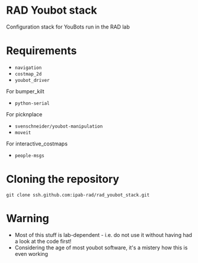 # RAD Youbot stack
Configuration stack for YouBots run in the RAD lab

# Requirements

* `navigation`
* `costmap_2d`
* `youbot_driver`

For bumper_kilt
* `python-serial`

For picknplace
* `svenschneider/youbot-manipulation`
* `moveit`

For interactive_costmaps
* `people-msgs`

# Cloning the repository

```
git clone ssh.github.com:ipab-rad/rad_youbot_stack.git
```

# Warning

* Most of this stuff is lab-dependent - i.e. do not use it without
  having had a look at the code first!
* Considering the age of most youbot software, it's a mistery how this
  is even working
